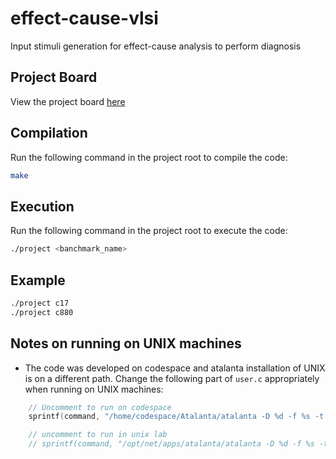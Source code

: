 # effect-cause-vlsi
Input stimuli generation for effect-cause analysis to perform diagnosis

## Project Board
View the project board [here](https://talented-pen-f74.notion.site/cda3ebff01bb4e7a8b2c7296ddc31d42?v=b34cafafcace45a6b26e21411567bbf2&pvs=74)

## Compilation
Run the following command in the project root to compile the code:
```bash
make
```

## Execution
Run the following command in the project root to execute the code:
```bash
./project <banchmark_name>
```

## Example
```bash
./project c17
./project c880
```

## Notes on running on UNIX machines
- The code was developed on codespace and atalanta installation of UNIX is on a different path. Change the following part of `user.c` appropriately when running on UNIX machines:

```c
	// Uncomment to run on codespace
	sprintf(command, "/home/codespace/Atalanta/atalanta -D %d -f %s -t %s %s", MAX_PATTERNS, error, result, bench);

	// uncomment to run in unix lab
	// sprintf(command, "/opt/net/apps/atalanta/atalanta -D %d -f %s -t %s %s", MAX_PATTERNS, error, result, bench);
```
